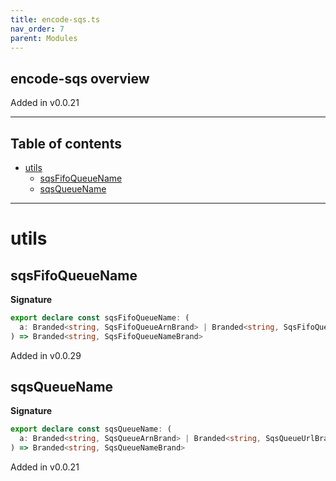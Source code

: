 ```yaml
---
title: encode-sqs.ts
nav_order: 7
parent: Modules
---
```


## encode-sqs overview

Added in v0.0.21

---

<h2 class="text-delta">Table of contents</h2>

- [utils](#utils)
  - [sqsFifoQueueName](#sqsfifoqueuename)
  - [sqsQueueName](#sqsqueuename)

---

# utils

## sqsFifoQueueName

**Signature**

```ts
export declare const sqsFifoQueueName: (
  a: Branded<string, SqsFifoQueueArnBrand> | Branded<string, SqsFifoQueueUrlBrand>
) => Branded<string, SqsFifoQueueNameBrand>
```

Added in v0.0.29

## sqsQueueName

**Signature**

```ts
export declare const sqsQueueName: (
  a: Branded<string, SqsQueueArnBrand> | Branded<string, SqsQueueUrlBrand>
) => Branded<string, SqsQueueNameBrand>
```

Added in v0.0.21
